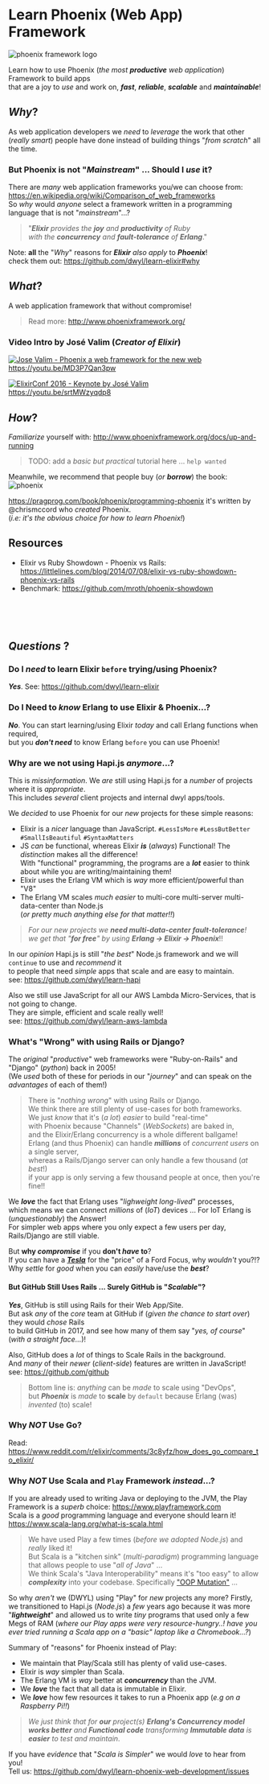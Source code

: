 # Learn Phoenix (Web App) Framework

![phoenix framework logo](https://cloud.githubusercontent.com/assets/194400/22605039/2065bca4-ea46-11e6-93f9-c927218784a9.png)

Learn how to use Phoenix (_the most **productive** web application_) Framework
to build apps<br />
that are a joy to _use_ and work on, ***fast***,
***reliable***, ***scalable*** and ***maintainable***!

## _Why_?

As web application developers we _need_ to _leverage_
the work that other (_really smart_) people have done
instead of building things "_from scratch_" all the time.



### But Phoenix is not "_Mainstream_" ... Should I _use_ it?

There are _many_ web application frameworks you/we can choose from:
https://en.wikipedia.org/wiki/Comparison_of_web_frameworks <br />
So _why_ would _anyone_ select a framework written in a programming language
that is not "_mainstream_"...?

> "_**Elixir** provides the **joy** and **productivity** of Ruby <br />
with the **concurrency** and **fault-tolerance** of **Erlang**_."

Note: **all** the "_Why_" reasons
for ***Elixir*** _also apply_ to ***Phoenix***! <br />
check them out: https://github.com/dwyl/learn-elixir#why


## _What_?

A web application framework that without compromise!

> Read more: http://www.phoenixframework.org/

### Video Intro by José Valim (_Creator of Elixir_)

[![Jose Valim - Phoenix a web framework for the new web](https://cloud.githubusercontent.com/assets/194400/22608108/e34aefbc-ea52-11e6-8694-9ac13c36db47.png)](https://youtu.be/MD3P7Qan3pw "Click to watch!") <br />
https://youtu.be/MD3P7Qan3pw

[![ElixirConf 2016 - Keynote by José Valim](https://cloud.githubusercontent.com/assets/194400/22608199/743b69d4-ea53-11e6-8153-e6655fc64453.png)](https://youtu.be/srtMWzyqdp8 "Click to watch!") <br />
https://youtu.be/srtMWzyqdp8


## _How_?

_Familiarize_ yourself with: http://www.phoenixframework.org/docs/up-and-running

 > TODO: add a _basic but practical_ tutorial here ... `help wanted`

Meanwhile, we recommend that people buy (_or **borrow**_) the book:
![phoenix](https://cloud.githubusercontent.com/assets/194400/22609006/33e03f96-ea57-11e6-97b3-f0606998400d.png)

https://pragprog.com/book/phoenix/programming-phoenix
it's written by @chrismccord who _created_ Phoenix.  <br />
(_i.e: it's the obvious choice for how to learn Phoenix!_)


## Resources

+ Elixir vs Ruby Showdown - Phoenix vs Rails: https://littlelines.com/blog/2014/07/08/elixir-vs-ruby-showdown-phoenix-vs-rails
+ Benchmark: https://github.com/mroth/phoenix-showdown

<br /><br /><br />



## _Questions_ ?

### Do I _need_ to learn Elixir `before` trying/using Phoenix?

***Yes***. See: https://github.com/dwyl/learn-elixir

### Do I Need to _know_ Erlang to use Elixir & Phoenix...?

***No***. You can start learning/using Elixir _today_ and
call Erlang functions when required, <br />
but you ***don't need*** to know Erlang
`before` you can use Phoenix!

### Why are we not using Hapi.js _anymore_...?

This is _missinformation_. We _are_ still using Hapi.js
for a _number_ of projects where it is _appropriate_. <br />
This includes _several_ client projects and internal dwyl apps/tools.

We _decided_ to use Phoenix for our _new_ projects for these simple reasons:
+ Elixir is a _nicer_ language than JavaScript.
`#LessIsMore` `#LessButBetter` `#SmallIsBeautiful` `#SyntaxMatters`
+ JS _can_ be functional, whereas Elixir ***is*** (_always_) Functional!
The _distinction_ makes all the difference! <br />
With "functional" programming,
the programs are a ***lot*** easier to think about
while you are writing/maintaining them!
+ Elixir uses the Erlang VM which is _way_ more efficient/powerful than "V8"
+ The Erlang VM scales _much easier_ to multi-core multi-server multi-data-center
than Node.js <br />
(_or pretty much anything else for that matter!!_)

> _For our new projects we **need multi-data-center fault-tolerance**! <br />
we get that "**for free**" by using **Erlang -> Elixir -> Phoenix**_!!

In our _opinion_ Hapi.js is still "_the best_" Node.js framework and
we will `continue` to use and _recommend_ it <br />
to people that need _simple_ apps that scale and are easy to maintain. <br />
see: https://github.com/dwyl/learn-hapi

Also we still use JavaScript for all our AWS Lambda Micro-Services,
that is not going to change. <br />
They are simple, efficient and
scale really well!  <br />
see: https://github.com/dwyl/learn-aws-lambda

### What's "Wrong" with using Rails or Django?

The _original_ "_productive_" web frameworks
were "Ruby-on-Rails" and "Django" (_python_) back in 2005! <br />
(We _used_ both of these for periods in our "_journey_" and
can speak on the _advantages_ of each of them!) <br />

> There is "_nothing wrong_" with using Rails or Django. <br />
> We think there are still plenty of use-cases for both frameworks. <br />
> We just _know_ that it's (_a lot_) _easier_ to build "real-time" <br />
> with Phoenix because "Channels" (_WebSockets_) are baked in, <br />
> and the Elixir/Erlang concurrency is a whole different ballgame! <br />
> Erlang (and thus Phoenix) can handle
***millions*** of _concurrent users_ on a single server,<br />
> whereas a Rails/Django server can only handle a few thousand (_at best_!) <br />
> if your app is only serving a few thousand people at once, then you're fine!!

We ***love*** the fact that Erlang uses "_lighweight long-lived_" processes, <br />
which means we can connect _millions_ of (_IoT_) devices ...
For IoT Erlang is (_unquestionably_) the Answer! <br />
For simpler web apps where you only expect a few users per day,
Rails/Django are still viable.

But **why _compromise_** if you **don't _have_ to**? <br />
If you can have a [***Tesla***](http://www.cnbc.com/2015/08/27/teslas-p85d-is-the-best-car-consumer-reports-has-ever-tested.html) for the "price" of a Ford Focus,
why _wouldn't_ you?!? <br />
Why _settle_ for _good_ when you can _easily_ have/use the ***best***?

#### But GitHub Still Uses Rails ... Surely GitHub is "_Scalable_"?

***Yes***, GitHub is still using Rails for their Web App/Site. <br />
But ask _any_ of the _core_ team at GitHub if (_given the chance to start over_)
they would _chose_ Rails<br />
to build GitHub in 2017, and see how many of them say "_yes, of course_"
(_with a straight face..._)!

Also, GitHub does a _lot_ of things to Scale Rails in the background. <br />
And _many_ of their _newer_ (_client-side_) features are written in JavaScript!
see: https://github.com/github

> Bottom line is: _anything_ can be _made_ to scale using "DevOps", <br />
> but ***Phoenix*** is _made_ to **scale** by `default`
> because Erlang (was) _invented_ (to) scale!


### Why _NOT_ Use Go?

Read: https://www.reddit.com/r/elixir/comments/3c8yfz/how_does_go_compare_to_elixir/

### Why _NOT_ Use Scala and `Play` Framework _instead_...?

If you are already used to writing Java or deploying to the JVM,
the Play Framework is a _superb_ choice: https://www.playframework.com <br />
Scala is a _good_ programming language and everyone should learn it!
https://www.scala-lang.org/what-is-scala.html <br />

> We have used Play a few times (_before we adopted Node.js_)
and _really_ liked it! <br />
But Scala is a "kitchen sink" (_multi-paradigm_)
programming language that allows people to use "_all of Java_" ... <br />
We think Scala's "Java Interoperability" means it's "too easy" to allow
***complexity*** into your codebase. Specifically ["OOP Mutation"](http://docs.scala-lang.org/overviews/collections/overview.html) ...

So why _aren't_ we (DWYL) using "Play" for _new_ projects any more?
Firstly, we transitioned to Hapi.js (_Node.js_) a _few_ years ago
because it was more "***lightweight***" and allowed us to write _tiny_ programs
that used only a few Megs of RAM
(_where our Play apps were very resource-hungry..!
  have you ever tried running a Scala app
  on a "basic" laptop like a Chromebook...?_)

Summary of "reasons" for Phoenix instead of Play:
+ We maintain that Play/Scala still has plenty of valid use-cases.
+ Elixir is _way_ simpler than Scala. <br />
+ The Erlang VM is _way_ better at ***concurrency*** than the JVM.
+ We ***love*** the fact that all data is immutable in Elixir.
+ We ***love*** how few resources it takes to run a Phoenix app
(_e.g on a Raspberry Pi!!_)

> _We just think that for **our** project(s) ***Erlang's Concurrency model***
**works better** and **Functional code** transforming **Immutable data**
is **easier** to test and maintain_.

If you have _evidence_ that "_Scala is Simpler_"
we would _love_ to hear from you! <br />
Tell us: https://github.com/dwyl/learn-phoenix-web-development/issues
